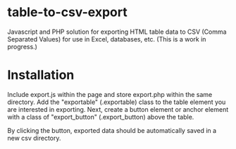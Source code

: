 # table-to-csv-export
Javascript and PHP solution for exporting HTML table data to CSV (Comma Separated Values) for use in Excel, databases, etc. (This is a work in progress.)
# Installation
Include export.js within the page and store export.php within the same directory. Add the "exportable" (.exportable) class to the table element you are interested in exporting. Next, create a button element or anchor element with a class of "export_button" (.export_button) above the table. 

By clicking the button, exported data should be automatically saved in a new csv directory.
